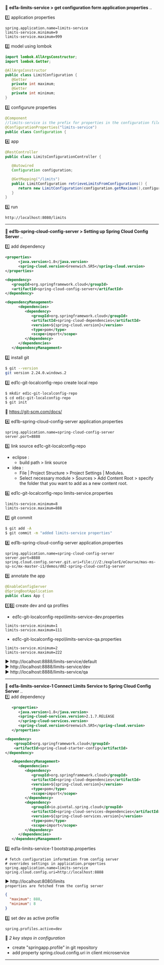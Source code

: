 :newspaper: **ed1a-limits-service > get configuration form application properties** ..

:one: application properties

```properties
spring.application.name=limits-service
limits-service.minimum=9
limits-service.maximum=999
```

:two: model using lombok

```java
import lombok.AllArgsConstructor;
import lombok.Getter;

@AllArgsConstructor
public class LimitConfiguration {
   @Getter
   private int maximum;
   @Getter
   private int minimum;
}
```

:three: configurure properties

```java
@Component
//limits-service is the prefix for properties in the configuration file.
@ConfigurationProperties("limits-service")
public class Configuration {
```

:four: app

```java
@RestController
public class LimitsConfigurationController {

   @Autowired
   Configuration configuration;

   @GetMapping("/limits")
   public LimitConfiguration retrieveLimitsFromConfigurations() {
      return new LimitConfiguration(configuration.getMaximum(),configuration.getMinimum());
   }
}
```

:five: run

```http
http://localhost:8080/limits
```

---

:newspaper: **ed1b-spring-cloud-config-server > Setting up Spring Cloud
Config Server** ..

:one: add dependency

```xml
<properties>
      <java.version>1.8</java.version>
      <spring-cloud.version>Greenwich.SR5</spring-cloud.version>
</properties>

<dependency>
   <groupId>org.springframework.cloud</groupId>
   <artifactId>spring-cloud-config-server</artifactId>
</dependency>

<dependencyManagement>
      <dependencies>
         <dependency>
            <groupId>org.springframework.cloud</groupId>
            <artifactId>spring-cloud-dependencies</artifactId>
            <version>${spring-cloud.version}</version>
            <type>pom</type>
            <scope>import</scope>
         </dependency>
      </dependencies>
   </dependencyManagement>
```

:two: install git

```sh
$ git --version
git version 2.24.0.windows.2
```

:three: ed1c-git-localconfig-repo create local repo

```sh
$ mkdir ed1c-git-localconfig-repo
$ cd ed1c-git-localconfig-repo
$ git init
```

:link: https://git-scm.com/docs/

:four: ed1b-spring-cloud-config-server application.properties

```properties
spring.application.name=spring-cloud-config-server
server.port=8888
```

:five: link source ed1c-git-localconfig-repo

- eclipse :
  - build path > link source
- idea :
  - File | Project Structure > Project Settings | Modules.
  - Select necessary module > Sources > Add Content Root > specify the folder that you want to add as a new content root.

:six: ed1c-git-localconfig-repo limits-service.properties

```properties
limits-service.minimum=8
limits-service.maximum=888
```

:seven: git commit

```sh
$ git add -A
$ git commit -m "added limits-service properties"
```

:eight: ed1b-spring-cloud-config-server application.properties

```properties
spring.application.name=spring-cloud-config-server
server.port=8888
spring.cloud.config.server.git.uri=file:///Z:/explorE/eCourse/mas-ms-sp-sc/mx-master-i1/demos/d02-spring-cloud-config-server
```

:nine: annotate the app

```java
@EnableConfigServer
@SpringBootApplication
public class App {
```

:one::zero: create dev and qa profiles

- ed1c-git-localconfig-repo\limits-service-dev.properties

```properties
limits-service.minimum=1
limits-service.maximum=111
```

- ed1c-git-localconfig-repo\limits-service-qa.properties

```properties
limits-service.minimum=2
limits-service.maximum=222
```

:arrow_forward: http://localhost:8888/limits-service/default  
:arrow_forward: http://localhost:8888/limits-service/dev  
:arrow_forward: http://localhost:8888/limits-service/qa

---

:newspaper: **ed1a-limits-service-1 Connect Limits Service to Spring Cloud
Config Server** ..  
:one: add dependency

```xml
   <properties>
      <java.version>1.8</java.version>
      <spring-cloud-services.version>2.1.7.RELEASE
      </spring-cloud-services.version>
      <spring-cloud.version>Greenwich.SR5</spring-cloud.version>
   </properties>

<dependency>
	<groupId>org.springframework.cloud</groupId>
	<artifactId>spring-cloud-starter-config</artifactId>
</dependency>

   <dependencyManagement>
      <dependencies>
         <dependency>
            <groupId>org.springframework.cloud</groupId>
            <artifactId>spring-cloud-dependencies</artifactId>
            <version>${spring-cloud.version}</version>
            <type>pom</type>
            <scope>import</scope>
         </dependency>
         <dependency>
            <groupId>io.pivotal.spring.cloud</groupId>
            <artifactId>spring-cloud-services-dependencies</artifactId>
            <version>${spring-cloud-services.version}</version>
            <type>pom</type>
            <scope>import</scope>
         </dependency>
      </dependencies>
   </dependencyManagement>
```

:two: ed1a-limits-service-1 bootstrap.properties

```properties
# fetch configuration information from config server
# overrides settings in application.properties
spring.application.name=limits-service
spring.cloud.config.uri=http://localhost:8888
```

:arrow_forward: http://localhost:8080/limits  
`properties are fetched from the config server`

```json
{
  "maximum": 888,
  "minimum": 8
}
```

:three: set dev as active profile

```properties
spring.profiles.active=dev
```

:loudspeaker: _2 key steps in configuration_

- create "springapp.profile" in git repository
- add property spring.cloud.config.uri in client microservice

---

